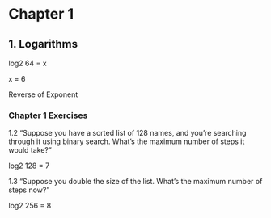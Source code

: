 # Chapter 1

## 1. Logarithms

log2 64 = x

x = 6

Reverse of Exponent

### Chapter 1 Exercises 

1.2 “Suppose you have a sorted list of 128 names, and you’re searching through it using binary search. What’s the maximum number
               of steps it would take?”

log2 128 = 7

1.3 “Suppose you double the size of the list. What’s the maximum number of steps now?”

log2 256 = 8